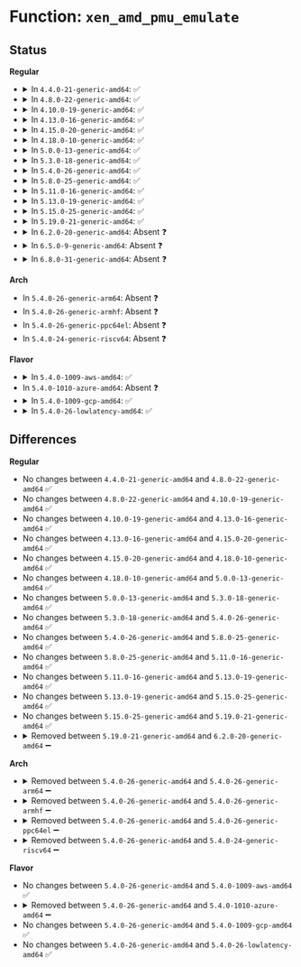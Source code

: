 # Function: <code>xen_amd_pmu_emulate</code>

## Status
<b>Regular</b>
<ul>
<li>
<details>
<summary>In <code>4.4.0-21-generic-amd64</code>: ✅</summary>

```c
bool xen_amd_pmu_emulate(unsigned int msr, u64 * val, bool is_read)
```

```json
{
  "name": "xen_amd_pmu_emulate",
  "collision_type": "Unique Static",
  "inline_type": "No",
  "funcs": [
    {
      "addr": 18446744071579000096,
      "name": "xen_amd_pmu_emulate",
      "external": false,
      "loc": "arch/x86/xen/pmu.c:244",
      "file": "arch/x86/xen/pmu.c",
      "inline": "seen, unknown",
      "caller_inline": [],
      "caller_func": [
        "arch/x86/xen/pmu.c:pmu_msr_read",
        "arch/x86/xen/pmu.c:pmu_msr_write"
      ]
    }
  ],
  "symbols": [
    {
      "addr": 18446744071579000096,
      "name": "xen_amd_pmu_emulate",
      "section": ".text",
      "bind": "STB_LOCAL",
      "size": 291
    }
  ]
}
```
</details>
</li>
<li>
<details>
<summary>In <code>4.8.0-22-generic-amd64</code>: ✅</summary>

```c
bool xen_amd_pmu_emulate(unsigned int msr, u64 * val, bool is_read)
```

```json
{
  "name": "xen_amd_pmu_emulate",
  "collision_type": "Unique Static",
  "inline_type": "No",
  "funcs": [
    {
      "addr": 18446744071578997040,
      "name": "xen_amd_pmu_emulate",
      "external": false,
      "loc": "arch/x86/xen/pmu.c:244",
      "file": "arch/x86/xen/pmu.c",
      "inline": "seen, unknown",
      "caller_inline": [],
      "caller_func": [
        "arch/x86/xen/pmu.c:pmu_msr_write",
        "arch/x86/xen/pmu.c:pmu_msr_read"
      ]
    }
  ],
  "symbols": [
    {
      "addr": 18446744071578997040,
      "name": "xen_amd_pmu_emulate",
      "section": ".text",
      "bind": "STB_LOCAL",
      "size": 288
    }
  ]
}
```
</details>
</li>
<li>
<details>
<summary>In <code>4.10.0-19-generic-amd64</code>: ✅</summary>

```c
bool xen_amd_pmu_emulate(unsigned int msr, u64 * val, bool is_read)
```

```json
{
  "name": "xen_amd_pmu_emulate",
  "collision_type": "Unique Static",
  "inline_type": "No",
  "funcs": [
    {
      "addr": 18446744071578998864,
      "name": "xen_amd_pmu_emulate",
      "external": false,
      "loc": "arch/x86/xen/pmu.c:244",
      "file": "arch/x86/xen/pmu.c",
      "inline": "seen, unknown",
      "caller_inline": [],
      "caller_func": [
        "arch/x86/xen/pmu.c:pmu_msr_write",
        "arch/x86/xen/pmu.c:pmu_msr_read"
      ]
    }
  ],
  "symbols": [
    {
      "addr": 18446744071578998864,
      "name": "xen_amd_pmu_emulate",
      "section": ".text",
      "bind": "STB_LOCAL",
      "size": 288
    }
  ]
}
```
</details>
</li>
<li>
<details>
<summary>In <code>4.13.0-16-generic-amd64</code>: ✅</summary>

```c
bool xen_amd_pmu_emulate(unsigned int msr, u64 * val, bool is_read)
```

```json
{
  "name": "xen_amd_pmu_emulate",
  "collision_type": "Unique Static",
  "inline_type": "No",
  "funcs": [
    {
      "addr": 18446744071578960368,
      "name": "xen_amd_pmu_emulate",
      "external": false,
      "loc": "arch/x86/xen/pmu.c:244",
      "file": "arch/x86/xen/pmu.c",
      "inline": "seen, unknown",
      "caller_inline": [],
      "caller_func": [
        "arch/x86/xen/pmu.c:pmu_msr_write",
        "arch/x86/xen/pmu.c:pmu_msr_read"
      ]
    }
  ],
  "symbols": [
    {
      "addr": 18446744071578960368,
      "name": "xen_amd_pmu_emulate",
      "section": ".text",
      "bind": "STB_LOCAL",
      "size": 285
    }
  ]
}
```
</details>
</li>
<li>
<details>
<summary>In <code>4.15.0-20-generic-amd64</code>: ✅</summary>

```c
bool xen_amd_pmu_emulate(unsigned int msr, u64 * val, bool is_read)
```

```json
{
  "name": "xen_amd_pmu_emulate",
  "collision_type": "Unique Static",
  "inline_type": "No",
  "funcs": [
    {
      "addr": 18446744071578963568,
      "name": "xen_amd_pmu_emulate",
      "external": false,
      "loc": "arch/x86/xen/pmu.c:245",
      "file": "arch/x86/xen/pmu.c",
      "inline": "seen, unknown",
      "caller_inline": [],
      "caller_func": [
        "arch/x86/xen/pmu.c:pmu_msr_write",
        "arch/x86/xen/pmu.c:pmu_msr_read"
      ]
    }
  ],
  "symbols": [
    {
      "addr": 18446744071578963568,
      "name": "xen_amd_pmu_emulate",
      "section": ".text",
      "bind": "STB_LOCAL",
      "size": 283
    }
  ]
}
```
</details>
</li>
<li>
<details>
<summary>In <code>4.18.0-10-generic-amd64</code>: ✅</summary>

```c
bool xen_amd_pmu_emulate(unsigned int msr, u64 * val, bool is_read)
```

```json
{
  "name": "xen_amd_pmu_emulate",
  "collision_type": "Unique Static",
  "inline_type": "No",
  "funcs": [
    {
      "addr": 18446744071578966144,
      "name": "xen_amd_pmu_emulate",
      "external": false,
      "loc": "arch/x86/xen/pmu.c:245",
      "file": "arch/x86/xen/pmu.c",
      "inline": "seen, unknown",
      "caller_inline": [],
      "caller_func": [
        "arch/x86/xen/pmu.c:pmu_msr_write",
        "arch/x86/xen/pmu.c:pmu_msr_read"
      ]
    }
  ],
  "symbols": [
    {
      "addr": 18446744071578966144,
      "name": "xen_amd_pmu_emulate",
      "section": ".text",
      "bind": "STB_LOCAL",
      "size": 282
    }
  ]
}
```
</details>
</li>
<li>
<details>
<summary>In <code>5.0.0-13-generic-amd64</code>: ✅</summary>

```c
bool xen_amd_pmu_emulate(unsigned int msr, u64 * val, bool is_read)
```

```json
{
  "name": "xen_amd_pmu_emulate",
  "collision_type": "Unique Static",
  "inline_type": "No",
  "funcs": [
    {
      "addr": 18446744071578964240,
      "name": "xen_amd_pmu_emulate",
      "external": false,
      "loc": "arch/x86/xen/pmu.c:252",
      "file": "arch/x86/xen/pmu.c",
      "inline": "seen, unknown",
      "caller_inline": [],
      "caller_func": [
        "arch/x86/xen/pmu.c:pmu_msr_write",
        "arch/x86/xen/pmu.c:pmu_msr_read"
      ]
    }
  ],
  "symbols": [
    {
      "addr": 18446744071578964240,
      "name": "xen_amd_pmu_emulate",
      "section": ".text",
      "bind": "STB_LOCAL",
      "size": 282
    }
  ]
}
```
</details>
</li>
<li>
<details>
<summary>In <code>5.3.0-18-generic-amd64</code>: ✅</summary>

```c
bool xen_amd_pmu_emulate(unsigned int msr, u64 * val, bool is_read)
```

```json
{
  "name": "xen_amd_pmu_emulate",
  "collision_type": "Unique Static",
  "inline_type": "No",
  "funcs": [
    {
      "addr": 18446744071578971232,
      "name": "xen_amd_pmu_emulate",
      "external": false,
      "loc": "arch/x86/xen/pmu.c:252",
      "file": "arch/x86/xen/pmu.c",
      "inline": "seen, unknown",
      "caller_inline": [],
      "caller_func": [
        "arch/x86/xen/pmu.c:pmu_msr_write",
        "arch/x86/xen/pmu.c:pmu_msr_read"
      ]
    }
  ],
  "symbols": [
    {
      "addr": 18446744071578971232,
      "name": "xen_amd_pmu_emulate",
      "section": ".text",
      "bind": "STB_LOCAL",
      "size": 307
    }
  ]
}
```
</details>
</li>
<li>
<details>
<summary>In <code>5.4.0-26-generic-amd64</code>: ✅</summary>

```c
bool xen_amd_pmu_emulate(unsigned int msr, u64 * val, bool is_read)
```

```json
{
  "name": "xen_amd_pmu_emulate",
  "collision_type": "Unique Static",
  "inline_type": "No",
  "funcs": [
    {
      "addr": 18446744071578973632,
      "name": "xen_amd_pmu_emulate",
      "external": false,
      "loc": "arch/x86/xen/pmu.c:252",
      "file": "arch/x86/xen/pmu.c",
      "inline": "seen, unknown",
      "caller_inline": [],
      "caller_func": [
        "arch/x86/xen/pmu.c:pmu_msr_write",
        "arch/x86/xen/pmu.c:pmu_msr_read"
      ]
    }
  ],
  "symbols": [
    {
      "addr": 18446744071578973632,
      "name": "xen_amd_pmu_emulate",
      "section": ".text",
      "bind": "STB_LOCAL",
      "size": 307
    }
  ]
}
```
</details>
</li>
<li>
<details>
<summary>In <code>5.8.0-25-generic-amd64</code>: ✅</summary>

```c
bool xen_amd_pmu_emulate(unsigned int msr, u64 * val, bool is_read)
```

```json
{
  "name": "xen_amd_pmu_emulate",
  "collision_type": "Unique Static",
  "inline_type": "No",
  "funcs": [
    {
      "addr": 18446744071578983376,
      "name": "xen_amd_pmu_emulate",
      "external": false,
      "loc": "arch/x86/xen/pmu.c:252",
      "file": "arch/x86/xen/pmu.c",
      "inline": "seen, unknown",
      "caller_inline": [],
      "caller_func": [
        "arch/x86/xen/pmu.c:pmu_msr_write",
        "arch/x86/xen/pmu.c:pmu_msr_read"
      ]
    }
  ],
  "symbols": [
    {
      "addr": 18446744071578983376,
      "name": "xen_amd_pmu_emulate",
      "section": ".text",
      "bind": "STB_LOCAL",
      "size": 310
    }
  ]
}
```
</details>
</li>
<li>
<details>
<summary>In <code>5.11.0-16-generic-amd64</code>: ✅</summary>

```c
bool xen_amd_pmu_emulate(unsigned int msr, u64 * val, bool is_read)
```

```json
{
  "name": "xen_amd_pmu_emulate",
  "collision_type": "Unique Static",
  "inline_type": "No",
  "funcs": [
    {
      "addr": 18446744071578985136,
      "name": "xen_amd_pmu_emulate",
      "external": false,
      "loc": "arch/x86/xen/pmu.c:252",
      "file": "arch/x86/xen/pmu.c",
      "inline": "seen, unknown",
      "caller_inline": [],
      "caller_func": [
        "arch/x86/xen/pmu.c:pmu_msr_write",
        "arch/x86/xen/pmu.c:pmu_msr_read"
      ]
    }
  ],
  "symbols": [
    {
      "addr": 18446744071578985136,
      "name": "xen_amd_pmu_emulate",
      "section": ".text",
      "bind": "STB_LOCAL",
      "size": 310
    }
  ]
}
```
</details>
</li>
<li>
<details>
<summary>In <code>5.13.0-19-generic-amd64</code>: ✅</summary>

```c
bool xen_amd_pmu_emulate(unsigned int msr, u64 * val, bool is_read)
```

```json
{
  "name": "xen_amd_pmu_emulate",
  "collision_type": "Unique Static",
  "inline_type": "No",
  "funcs": [
    {
      "addr": 18446744071578994240,
      "name": "xen_amd_pmu_emulate",
      "external": false,
      "loc": "arch/x86/xen/pmu.c:252",
      "file": "arch/x86/xen/pmu.c",
      "inline": "seen, unknown",
      "caller_inline": [],
      "caller_func": [
        "arch/x86/xen/pmu.c:pmu_msr_write",
        "arch/x86/xen/pmu.c:pmu_msr_read"
      ]
    }
  ],
  "symbols": [
    {
      "addr": 18446744071578994240,
      "name": "xen_amd_pmu_emulate",
      "section": ".text",
      "bind": "STB_LOCAL",
      "size": 312
    }
  ]
}
```
</details>
</li>
<li>
<details>
<summary>In <code>5.15.0-25-generic-amd64</code>: ✅</summary>

```c
bool xen_amd_pmu_emulate(unsigned int msr, u64 * val, bool is_read)
```

```json
{
  "name": "xen_amd_pmu_emulate",
  "collision_type": "Unique Static",
  "inline_type": "No",
  "funcs": [
    {
      "addr": 18446744071579011648,
      "name": "xen_amd_pmu_emulate",
      "external": false,
      "loc": "arch/x86/xen/pmu.c:252",
      "file": "arch/x86/xen/pmu.c",
      "inline": "seen, unknown",
      "caller_inline": [],
      "caller_func": [
        "arch/x86/xen/pmu.c:pmu_msr_write",
        "arch/x86/xen/pmu.c:pmu_msr_read"
      ]
    }
  ],
  "symbols": [
    {
      "addr": 18446744071579011648,
      "name": "xen_amd_pmu_emulate",
      "section": ".text",
      "bind": "STB_LOCAL",
      "size": 312
    }
  ]
}
```
</details>
</li>
<li>
<details>
<summary>In <code>5.19.0-21-generic-amd64</code>: ✅</summary>

```c
bool xen_amd_pmu_emulate(unsigned int msr, u64 * val, bool is_read)
```

```json
{
  "name": "xen_amd_pmu_emulate",
  "collision_type": "Unique Static",
  "inline_type": "No",
  "funcs": [
    {
      "addr": 18446744071579030368,
      "name": "xen_amd_pmu_emulate",
      "external": false,
      "loc": "arch/x86/xen/pmu.c:252",
      "file": "arch/x86/xen/pmu.c",
      "inline": "seen, unknown",
      "caller_inline": [],
      "caller_func": [
        "arch/x86/xen/pmu.c:pmu_msr_write",
        "arch/x86/xen/pmu.c:pmu_msr_read"
      ]
    }
  ],
  "symbols": [
    {
      "addr": 18446744071579030368,
      "name": "xen_amd_pmu_emulate",
      "section": ".text",
      "bind": "STB_LOCAL",
      "size": 369
    }
  ]
}
```
</details>
</li>
<li>
<details>
<summary>In <code>6.2.0-20-generic-amd64</code>: Absent ❓</summary>

```json
{
  "name": "xen_amd_pmu_emulate",
  "collision_type": "Unique Static",
  "inline_type": "Full",
  "funcs": [
    {
      "addr": 18446744071579059621,
      "name": "xen_amd_pmu_emulate",
      "external": false,
      "loc": "arch/x86/xen/pmu.c:261",
      "file": "arch/x86/xen/pmu.c",
      "inline": "not declared, inlined",
      "caller_inline": [
        "arch/x86/xen/pmu.c:pmu_msr_chk_emulated"
      ],
      "caller_func": []
    }
  ],
  "symbols": []
}
```
</details>
</li>
<li>
<details>
<summary>In <code>6.5.0-9-generic-amd64</code>: Absent ❓</summary>

```json
{
  "name": "xen_amd_pmu_emulate",
  "collision_type": "Unique Static",
  "inline_type": "Full",
  "funcs": [
    {
      "addr": 18446744071579059509,
      "name": "xen_amd_pmu_emulate",
      "external": false,
      "loc": "arch/x86/xen/pmu.c:261",
      "file": "arch/x86/xen/pmu.c",
      "inline": "not declared, inlined",
      "caller_inline": [
        "arch/x86/xen/pmu.c:pmu_msr_chk_emulated"
      ],
      "caller_func": []
    }
  ],
  "symbols": []
}
```
</details>
</li>
<li>
<details>
<summary>In <code>6.8.0-31-generic-amd64</code>: Absent ❓</summary>

```json
{
  "name": "xen_amd_pmu_emulate",
  "collision_type": "Unique Static",
  "inline_type": "Full",
  "funcs": [
    {
      "addr": 18446744071579084597,
      "name": "xen_amd_pmu_emulate",
      "external": false,
      "loc": "arch/x86/xen/pmu.c:261",
      "file": "arch/x86/xen/pmu.c",
      "inline": "not declared, inlined",
      "caller_inline": [
        "arch/x86/xen/pmu.c:pmu_msr_chk_emulated"
      ],
      "caller_func": []
    }
  ],
  "symbols": []
}
```
</details>
</li>
</ul>
<b>Arch</b>
<ul>
<li>
In <code>5.4.0-26-generic-arm64</code>: Absent ❓
</li>
<li>
In <code>5.4.0-26-generic-armhf</code>: Absent ❓
</li>
<li>
In <code>5.4.0-26-generic-ppc64el</code>: Absent ❓
</li>
<li>
In <code>5.4.0-24-generic-riscv64</code>: Absent ❓
</li>
</ul>
<b>Flavor</b>
<ul>
<li>
<details>
<summary>In <code>5.4.0-1009-aws-amd64</code>: ✅</summary>

```c
bool xen_amd_pmu_emulate(unsigned int msr, u64 * val, bool is_read)
```

```json
{
  "name": "xen_amd_pmu_emulate",
  "collision_type": "Unique Static",
  "inline_type": "No",
  "funcs": [
    {
      "addr": 18446744071578973984,
      "name": "xen_amd_pmu_emulate",
      "external": false,
      "loc": "arch/x86/xen/pmu.c:252",
      "file": "arch/x86/xen/pmu.c",
      "inline": "seen, unknown",
      "caller_inline": [],
      "caller_func": [
        "arch/x86/xen/pmu.c:pmu_msr_write",
        "arch/x86/xen/pmu.c:pmu_msr_read"
      ]
    }
  ],
  "symbols": [
    {
      "addr": 18446744071578973984,
      "name": "xen_amd_pmu_emulate",
      "section": ".text",
      "bind": "STB_LOCAL",
      "size": 307
    }
  ]
}
```
</details>
</li>
<li>
In <code>5.4.0-1010-azure-amd64</code>: Absent ❓
</li>
<li>
<details>
<summary>In <code>5.4.0-1009-gcp-amd64</code>: ✅</summary>

```c
bool xen_amd_pmu_emulate(unsigned int msr, u64 * val, bool is_read)
```

```json
{
  "name": "xen_amd_pmu_emulate",
  "collision_type": "Unique Static",
  "inline_type": "No",
  "funcs": [
    {
      "addr": 18446744071578973568,
      "name": "xen_amd_pmu_emulate",
      "external": false,
      "loc": "arch/x86/xen/pmu.c:252",
      "file": "arch/x86/xen/pmu.c",
      "inline": "seen, unknown",
      "caller_inline": [],
      "caller_func": [
        "arch/x86/xen/pmu.c:pmu_msr_write",
        "arch/x86/xen/pmu.c:pmu_msr_read"
      ]
    }
  ],
  "symbols": [
    {
      "addr": 18446744071578973568,
      "name": "xen_amd_pmu_emulate",
      "section": ".text",
      "bind": "STB_LOCAL",
      "size": 307
    }
  ]
}
```
</details>
</li>
<li>
<details>
<summary>In <code>5.4.0-26-lowlatency-amd64</code>: ✅</summary>

```c
bool xen_amd_pmu_emulate(unsigned int msr, u64 * val, bool is_read)
```

```json
{
  "name": "xen_amd_pmu_emulate",
  "collision_type": "Unique Static",
  "inline_type": "No",
  "funcs": [
    {
      "addr": 18446744071578974160,
      "name": "xen_amd_pmu_emulate",
      "external": false,
      "loc": "arch/x86/xen/pmu.c:252",
      "file": "arch/x86/xen/pmu.c",
      "inline": "seen, unknown",
      "caller_inline": [],
      "caller_func": [
        "arch/x86/xen/pmu.c:pmu_msr_write",
        "arch/x86/xen/pmu.c:pmu_msr_read"
      ]
    }
  ],
  "symbols": [
    {
      "addr": 18446744071578974160,
      "name": "xen_amd_pmu_emulate",
      "section": ".text",
      "bind": "STB_LOCAL",
      "size": 307
    }
  ]
}
```
</details>
</li>
</ul>

## Differences
<b>Regular</b>
<ul>
<li>
No changes between <code>4.4.0-21-generic-amd64</code> and <code>4.8.0-22-generic-amd64</code> ✅
</li>
<li>
No changes between <code>4.8.0-22-generic-amd64</code> and <code>4.10.0-19-generic-amd64</code> ✅
</li>
<li>
No changes between <code>4.10.0-19-generic-amd64</code> and <code>4.13.0-16-generic-amd64</code> ✅
</li>
<li>
No changes between <code>4.13.0-16-generic-amd64</code> and <code>4.15.0-20-generic-amd64</code> ✅
</li>
<li>
No changes between <code>4.15.0-20-generic-amd64</code> and <code>4.18.0-10-generic-amd64</code> ✅
</li>
<li>
No changes between <code>4.18.0-10-generic-amd64</code> and <code>5.0.0-13-generic-amd64</code> ✅
</li>
<li>
No changes between <code>5.0.0-13-generic-amd64</code> and <code>5.3.0-18-generic-amd64</code> ✅
</li>
<li>
No changes between <code>5.3.0-18-generic-amd64</code> and <code>5.4.0-26-generic-amd64</code> ✅
</li>
<li>
No changes between <code>5.4.0-26-generic-amd64</code> and <code>5.8.0-25-generic-amd64</code> ✅
</li>
<li>
No changes between <code>5.8.0-25-generic-amd64</code> and <code>5.11.0-16-generic-amd64</code> ✅
</li>
<li>
No changes between <code>5.11.0-16-generic-amd64</code> and <code>5.13.0-19-generic-amd64</code> ✅
</li>
<li>
No changes between <code>5.13.0-19-generic-amd64</code> and <code>5.15.0-25-generic-amd64</code> ✅
</li>
<li>
No changes between <code>5.15.0-25-generic-amd64</code> and <code>5.19.0-21-generic-amd64</code> ✅
</li>
<li>
<details>
<summary>Removed between <code>5.19.0-21-generic-amd64</code> and <code>6.2.0-20-generic-amd64</code> ➖</summary>

```c
bool xen_amd_pmu_emulate(unsigned int msr, u64 * val, bool is_read)
```
</details>
</li>
</ul>
<b>Arch</b>
<ul>
<li>
<details>
<summary>Removed between <code>5.4.0-26-generic-amd64</code> and <code>5.4.0-26-generic-arm64</code> ➖</summary>

```c
bool xen_amd_pmu_emulate(unsigned int msr, u64 * val, bool is_read)
```
</details>
</li>
<li>
<details>
<summary>Removed between <code>5.4.0-26-generic-amd64</code> and <code>5.4.0-26-generic-armhf</code> ➖</summary>

```c
bool xen_amd_pmu_emulate(unsigned int msr, u64 * val, bool is_read)
```
</details>
</li>
<li>
<details>
<summary>Removed between <code>5.4.0-26-generic-amd64</code> and <code>5.4.0-26-generic-ppc64el</code> ➖</summary>

```c
bool xen_amd_pmu_emulate(unsigned int msr, u64 * val, bool is_read)
```
</details>
</li>
<li>
<details>
<summary>Removed between <code>5.4.0-26-generic-amd64</code> and <code>5.4.0-24-generic-riscv64</code> ➖</summary>

```c
bool xen_amd_pmu_emulate(unsigned int msr, u64 * val, bool is_read)
```
</details>
</li>
</ul>
<b>Flavor</b>
<ul>
<li>
No changes between <code>5.4.0-26-generic-amd64</code> and <code>5.4.0-1009-aws-amd64</code> ✅
</li>
<li>
<details>
<summary>Removed between <code>5.4.0-26-generic-amd64</code> and <code>5.4.0-1010-azure-amd64</code> ➖</summary>

```c
bool xen_amd_pmu_emulate(unsigned int msr, u64 * val, bool is_read)
```
</details>
</li>
<li>
No changes between <code>5.4.0-26-generic-amd64</code> and <code>5.4.0-1009-gcp-amd64</code> ✅
</li>
<li>
No changes between <code>5.4.0-26-generic-amd64</code> and <code>5.4.0-26-lowlatency-amd64</code> ✅
</li>
</ul>
